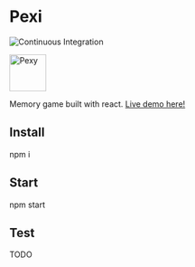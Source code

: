 # Pexi
![Continuous Integration](https://github.com/EmilioHerreraSoukup/pexi/workflows/Continuous%20Integration/badge.svg?branch=master)

<p align="left">
<img width="65" height="65" alt="Pexy" src="https://pexy.netlify.app/assets/logo.svg"></p>

Memory game built with react. [Live demo here!](https://pexy.netlify.app/ )







## Install
npm i 

## Start
npm start

## Test
TODO
